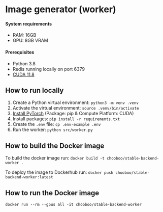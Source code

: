 # Image generator (worker)

#### System requirements
- RAM: 16GB
- GPU: 8GB VRAM

#### Prerequisites

- Python 3.8
- Redis running locally on port 6379
- [CUDA 11.8](https://developer.nvidia.com/cuda-downloads)

## How to run locally

1. Create a Python virtual environment: `python3 -m venv .venv`
2. Activate the virtual environment: `source .venv/bin/activate`
3. [Install PyTorch](https://pytorch.org/) (Package: pip & Compute Platform: CUDA)
4. Install packages: `pip install -r requirements.txt`
2. Create the `.env` file: `cp .env-example .env`
5. Run the worker: `python src/worker.py`

## How to build the Docker image

To build the docker image run: `docker build -t chooboo/stable-backend-worker .`

To deploy the image to Dockerhub run: `docker push chooboo/stable-backend-worker:latest`

## How to run the Docker image

`docker run --rm --gpus all -it chooboo/stable-backend-worker`
